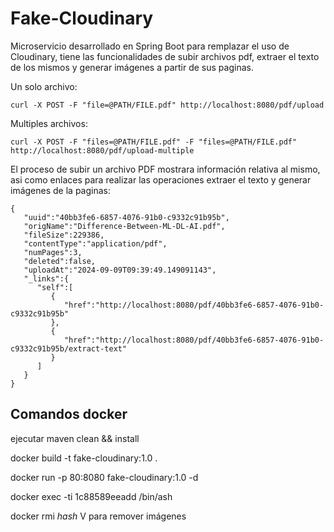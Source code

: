 # Fake-Cloudinary
Microservicio desarrollado en Spring Boot para remplazar el uso de Cloudinary, 
tiene las funcionalidades de subir archivos pdf, extraer el texto de los mismos y 
generar imágenes a partir de sus paginas.

Un solo archivo:
```
curl -X POST -F "file=@PATH/FILE.pdf" http://localhost:8080/pdf/upload
```

Multiples archivos:
```
curl -X POST -F "files=@PATH/FILE.pdf" -F "files=@PATH/FILE.pdf" http://localhost:8080/pdf/upload-multiple
```

El proceso de subir un archivo PDF mostrara información relativa al mismo, asi como enlaces para 
realizar las operaciones extraer el texto y generar imágenes de la paginas: 
```
{
   "uuid":"40bb3fe6-6857-4076-91b0-c9332c91b95b",
   "origName":"Difference-Between-ML-DL-AI.pdf",
   "fileSize":229386,
   "contentType":"application/pdf",
   "numPages":3,
   "deleted":false,
   "uploadAt":"2024-09-09T09:39:49.149091143",
   "_links":{
      "self":[
         {
            "href":"http://localhost:8080/pdf/40bb3fe6-6857-4076-91b0-c9332c91b95b"
         },
         {
            "href":"http://localhost:8080/pdf/40bb3fe6-6857-4076-91b0-c9332c91b95b/extract-text"
         }
      ]
   }
}
```

## Comandos docker

ejecutar maven clean && install

docker build -t fake-cloudinary:1.0 .

docker run -p 80:8080 fake-cloudinary:1.0 -d

docker exec -ti 1c88589eeadd /bin/ash

docker rmi _hash_ V para remover imágenes
